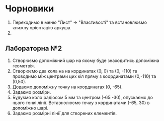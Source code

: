# Чорновики

1. Переходимо в меню "Лист" -> "Властивості" та встановлюємо книжну орієнтацію аркуша.
2. 

## Лабораторна №2

1. Створюємо допоміжний шар на якому буде знаходитись допоміжна геометрія.
2. Створюємо два кола на на кординатах (0, 0) та (0, -110) та проводимо між центрами цих кіл пряму з координатами (0,-110) та (0,50). 
3. Додаємо допоміжну точку на координатах (0, -65).
4. Задаємо розміри.
5. Будуємо коло радіосом 5 мм та центром (-65 -30), опускаємо до нього тонкі лінії. Вставнолюємо точку з кординатами (-65, 30) в допоміжно шарі.
6. Задаємо розмірні лінії для створених елементів.